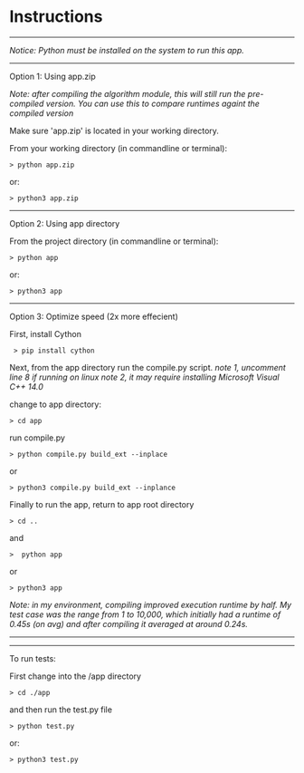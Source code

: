 # Instructions

---

*Notice: Python must be installed on the system to run this app.*

---

Option 1: Using app.zip

*Note: after compiling the algorithm module, this will still run the pre-compiled version. You can*
*use this to compare runtimes againt the compiled version*

Make sure 'app.zip' is located in your working directory.


From your working directory (in commandline or terminal):

` > python app.zip `

or:

` > python3 app.zip `

---

Option 2: Using app directory

From the project directory (in commandline or terminal):

` > python app `

or:

` > python3 app `

---

Option 3: Optimize speed (2x more effecient)

First, install Cython

` > pip install cython`

Next, from the app directory run the compile.py script.
*note 1, uncomment line 8 if running on linux*
*note 2, it may require installing Microsoft Visual C++ 14.0* 

change to app directory:

` > cd app `

run compile.py

` > python compile.py build_ext --inplace `

or

` > python3 compile.py build_ext --inplance `

Finally to run the app, return to app root directory

` > cd .. `

and

` >  python app `

or 

` > python3 app `

*Note: in my environment, compiling improved execution runtime by half. My test case was the range from 1 to 10,000, which initially*
*had a runtime of 0.45s (on avg) and after compiling it averaged at around 0.24s.*

---

---
To run tests:

First change into the /app directory

` > cd ./app `

and then run the test.py file

` > python test.py `

or:

` > python3 test.py `

